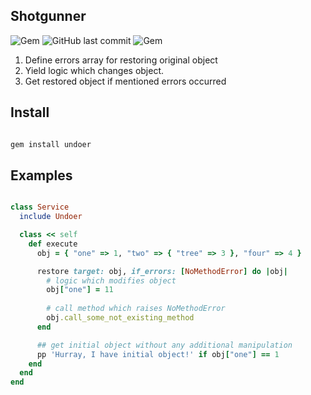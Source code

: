 ## Shotgunner

![Gem](https://img.shields.io/gem/dt/undoer.svg)
![GitHub last commit](https://img.shields.io/github/last-commit/nucleom42/undoer.svg)
![Gem](https://img.shields.io/gem/v/undoer.svg)

1. Define errors array for restoring original object
2. Yield logic which changes object.
3. Get restored object if mentioned errors occurred

## Install

```ruby

gem install undoer

```

## Examples

```ruby

class Service
  include Undoer

  class << self
    def execute
      obj = { "one" => 1, "two" => { "tree" => 3 }, "four" => 4 }

      restore target: obj, if_errors: [NoMethodError] do |obj|
        # logic which modifies object
        obj["one"] = 11
        
        # call method which raises NoMethodError
        obj.call_some_not_existing_method
      end

      ## get initial object without any additional manipulation
      pp 'Hurray, I have initial object!' if obj["one"] == 1
    end
  end
end

```